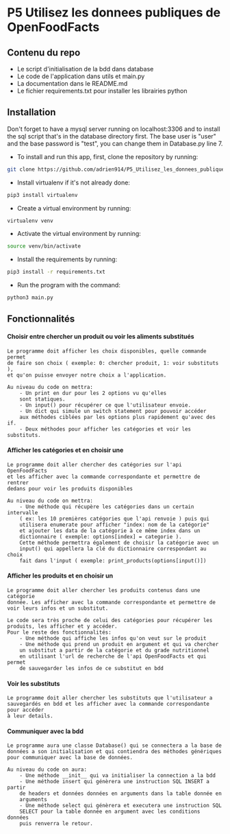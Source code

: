 # P5 Utilisez les donnees publiques de OpenFoodFacts

## Contenu du repo
- Le script d'initialisation de la bdd dans database
- Le code de l'application dans utils et main.py
- La documentation dans le README.md
- Le fichier requirements.txt pour installer les librairies python

## Installation
Don't forget to have a mysql server running on localhost:3306 and 
to install the sql script that's in the database directory first.
The base user is "user" and the base password is "test", you can change
them in Database.py line 7.

- To install and run this app, first, clone the repository by running:
```bash
git clone https://github.com/adrien914/P5_Utilisez_les_donnees_publiques_de_OpenFoodFacts.git
```
    
- Install virtualenv if it's not already done:
```bash
pip3 install virtualenv
```

- Create a virtual environment by running:
```bash
virtualenv venv
```

- Activate the virtual environment by running:
```bash
source venv/bin/activate
```

- Install the requirements by running:
```bash
pip3 install -r requirements.txt
```

- Run the program with the command:
```bash
python3 main.py
```

## Fonctionnalités

#### Choisir entre chercher un produit ou voir les aliments substitués
    Le programme doit afficher les choix disponibles, quelle commande permet
    de faire son choix ( exemple: 0: chercher produit, 1: voir substituts ),
    et qu'on puisse envoyer notre choix a l'application.
    
    Au niveau du code on mettra: 
        - Un print en dur pour les 2 options vu qu'elles 
        sont statiques. 
        - Un input() pour récupérer ce que l'utilisateur envoie.
        - Un dict qui simule un switch statement pour pouvoir accéder
        aux méthodes ciblées par les options plus rapidement qu'avec des if.
        - Deux méthodes pour afficher les catégories et voir les substituts.
    
#### Afficher les catégories et en choisir une
    Le programme doit aller chercher des catégories sur l'api OpenFoodFacts
    et les afficher avec la commande correspondante et permettre de rentrer
    dedans pour voir les produits disponibles
    
    Au niveau du code on mettra:
        - Une méthode qui récupère les catégories dans un certain intervalle
        ( ex: les 10 premières catégories que l'api renvoie ) puis qui
        utilisera enumerate pour afficher "index: nom de la catégorie"
        et ajouter les data de la catégorie à ce même index dans un 
        dictionnaire ( exemple: options[index] = categorie ).
        Cette méthode permettra également de choisir la catégorie avec un
        input() qui appellera la clé du dictionnaire correspondant au choix
        fait dans l'input ( exemple: print_products(options[input()])
  
#### Afficher les produits et en choisir un
    Le programme doit aller chercher les produits contenus dans une catégorie
    donnée. Les afficher avec la commande correspondante et permettre de
    voir leurs infos et un substitut.
    
    Le code sera très proche de celui des catégories pour récupérer les
    produits, les afficher et y accéder.
    Pour le reste des fonctionnalités:
        - Une méthode qui affiche les infos qu'on veut sur le produit
        - Une méthode qui prend un produit en argument et qui va chercher
        un substitut a partir de la catégorie et du grade nutritionnel
        en utilisant l'url de recherche de l'api OpenFoodFacts et qui permet
        de sauvegarder les infos de ce substitut en bdd

#### Voir les substituts
    Le programme doit aller chercher les substituts que l'utilisateur a
    sauvegardés en bdd et les afficher avec la commande correspondante pour accéder
    à leur details.
    
#### Communiquer avec la bdd
    Le programme aura une classe Database() qui se connectera a la base de
    données a son initialisation et qui contiendra des méthodes génériques
    pour communiquer avec la base de données.
    
    Au niveau du code on aura:
        - Une méthode __init__ qui va initialiser la connection a la bdd
        - Une méthode insert qui génèrera une instruction SQL INSERT a partir
        de headers et données données en arguments dans la table donnée en
        arguments
        - Une méthode select qui génèrera et executera une instruction SQL 
        SELECT pour la table donnée en argument avec les conditions données
        puis renverra le retour.
